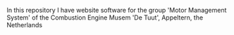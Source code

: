 In this repository I have website software for the group 'Motor Management System' of the Combustion Engine Musem 'De Tuut', Appeltern, the Netherlands
